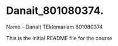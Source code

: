 # Danait_801080374.
Name - Danait TEklemariam 
801080374


This is the initial README file for the course
